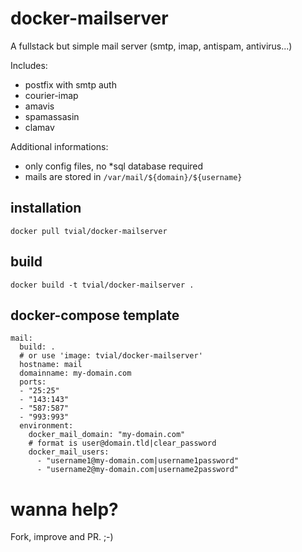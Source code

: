 # docker-mailserver

A fullstack but simple mail server (smtp, imap, antispam, antivirus...)

Includes:

- postfix with smtp auth
- courier-imap
- amavis
- spamassasin
- clamav

Additional informations:

- only config files, no *sql database required
- mails are stored in `/var/mail/${domain}/${username}`

## installation

	docker pull tvial/docker-mailserver

## build

	docker build -t tvial/docker-mailserver .

## docker-compose template

	mail:
	  build: .
	  # or use 'image: tvial/docker-mailserver'
	  hostname: mail
	  domainname: my-domain.com
	  ports:
	  - "25:25"
	  - "143:143"
	  - "587:587"
	  - "993:993"
	  environment:
	    docker_mail_domain: "my-domain.com"
	    # format is user@domain.tld|clear_password
	    docker_mail_users:
	      - "username1@my-domain.com|username1password"
	      - "username2@my-domain.com|username2password"

# wanna help?

Fork, improve and PR. ;-)
